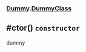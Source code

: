 ### [Dummy](./Dummy.md 'Dummy').[DummyClass](./Dummy-DummyClass.md 'Dummy.DummyClass')
## #ctor() `constructor`
dummy
